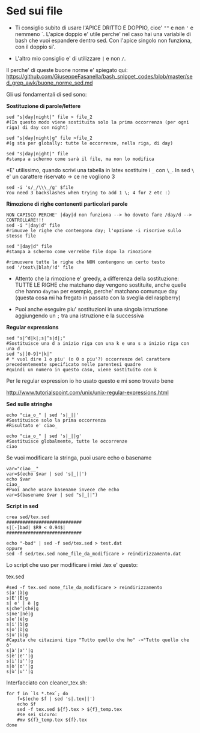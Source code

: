# Sed sui file
* Ti consiglio subito di usare l'APICE DRITTO E DOPPIO, cioe' `""` e non `'` e nemmeno \`. L'apice doppio e' utile perche' 
  nel caso hai una variabile di bash che vuoi espandere dentro sed. Con l'apice singolo non funziona, con il doppio si'.

* L'altro mio consiglio e' di utilizzare `|` e non `/`.

Il perche' di queste buone norme e' spiegato qui:
https://github.com/GiuseppeFasanella/bash_snippet_codes/blob/master/sed_grep_awk/buone_norme_sed.md

Gli usi fondamentali di sed sono:

**Sostituzione di parole/lettere**
```
sed "s|day|night|" file > file_2
#(In questo modo viene sostituita solo la prima occorrenza (per ogni riga) di day con night)
```
```
sed "s|day|night|g" file >file_2
#(g sta per globally: tutte le occorrenze, nella riga, di day)
```
```
sed "s|day|night|" file
#stampa a schermo come sarà il file, ma non lo modifica
```

*E' utilissimo, quando scrivi una tabella in latex sostituire i `_` con `\_`.
In sed `\` e' un carattere riservato -> ce ne vogliono 3 
```
sed -i 's/_/\\\_/g' $file
You need 3 backslashes when trying to add 1 \; 4 for 2 etc :)
```
**Rimozione di righe contenenti particolari parole**
```
NON CAPISCO PERCHE' |day|d non funziona --> ho dovuto fare /day/d --> CONTROLLARE!!!
sed -i "|day|d" file
#rimuove le righe che contengono day; l'opzione -i riscrive sullo stesso file
```
```
sed "|day|d" file
#stampa a schermo come verrebbe file dopo la rimozione
```
```
#rimuovere tutte le righe che NON contengono un certo testo
sed '/text\|blah/!d' file
```
* Attento che la rimozione e' greedy, a differenza della sostituzione: TUTTE LE RIGHE che matchano day vengono sostituite, anche quelle che hanno `dayton` per esempio, perche' matchano comunque day (questa cosa mi ha fregato
in passato con la sveglia del raspberry)

* Puoi anche eseguire piu' sostituzioni in una singola istruzione aggiungendo un `;` tra una istruzione e la successiva

**Regular expressions**
```
sed "s|^d|k|;s|^s|d|;"
#Sostituisce una d a inizio riga con una k e una s a inizio riga con una d
sed "s|[0-9]*|k|" 
# * vuol dire 1 o piu' (o 0 o piu'?) occorrenze del carattere precedentemente specificato nelle parentesi quadre
#quindi un numero in questo caso, viene sostituito con k
```
Per le regular expression io ho usato questo e mi sono trovato bene

http://www.tutorialspoint.com/unix/unix-regular-expressions.html

**Sed sulle stringhe**
```
echo "cia_o_" | sed 's|_||'
#Sostituisce solo la prima occorrenza
#Risultato e' ciao_
```
```
echo "cia_o_" | sed 's|_||g'
#Sostituisce globalmente, tutte le occorrenze
ciao
```

Se vuoi modificare la stringa, puoi usare echo o basename
```
var="ciao__"
var=$(echo $var | sed 's|_||')
echo $var
ciao_
#Puoi anche usare basename invece che echo
var=$(basename $var | sed "s|_||")
```

**Script in sed**
```
crea sed/tex.sed
############################
s|[-]bad| $R9 < 0.94$|
############################

echo "-bad" | sed -f sed/tex.sed > test.dat
oppure
sed -f sed/tex.sed nome_file_da_modificare > reindirizzamento.dat
```

Lo script che uso per modificare i miei .tex e' questo:

tex.sed
```
#sed -f tex.sed nome_file_da_modificare > reindirizzamento
s|a'|à|g
s|E'|È|g
s| e' | è |g
s|che'|ché|g
s|ne'|né|g
s|e'|è|g
s|i'|ì|g
s|o'|ò|g
s|u'|ù|g
#Capita che citazioni tipo "Tutto quello che ho" ->"Tutto quello che ò' 
s|à'|a''|g
s|è'|e''|g
s|ì'|i''|g
s|ò'|o''|g
s|ù'|u''|g
```

Interfacciato con cleaner_tex.sh:
```
for f in `ls *.tex`; do
    f=$(echo $f | sed 's|.tex||')
    echo $f
    sed -f tex.sed ${f}.tex > ${f}_temp.tex
    #se sei sicuro:                                                                                   
    #mv ${f}_temp.tex ${f}.tex
done
```
